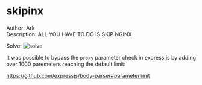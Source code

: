 # skipinx

Author: Ark  
Description: ALL YOU HAVE TO DO IS SKIP NGINX

Solve:
![solve](https://media.discordapp.net/attachments/1040752416976539818/1040969277102116954/image.png?width=1386&height=613)

It was possible to bypass the `proxy` parameter check in express.js by adding over 1000 paremeters reaching the default limit:

https://github.com/expressjs/body-parser#parameterlimit